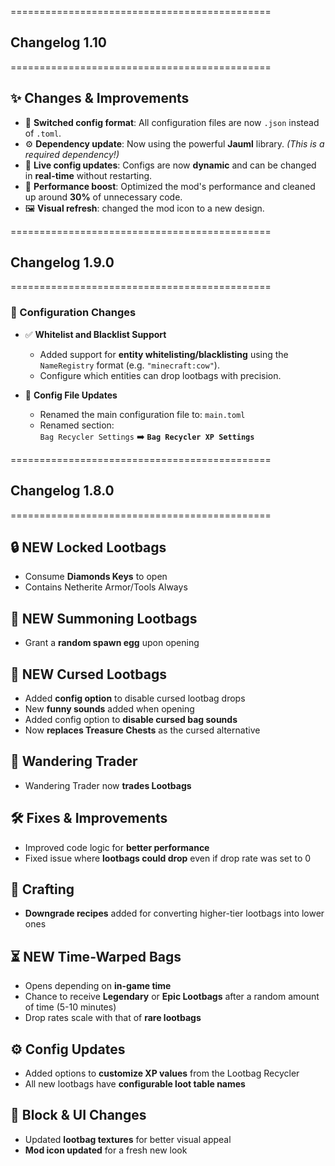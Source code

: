 =============================================
## Changelog 1.10
=============================================

## ✨ Changes & Improvements

- 🔁 **Switched config format**: All configuration files are now `.json` instead of `.toml`.
- ⚙️ **Dependency update**: Now using the powerful **Jauml** library. _(This is a required dependency!)_
- 🔄 **Live config updates**: Configs are now **dynamic** and can be changed in **real-time** without restarting.
- 🚀 **Performance boost**: Optimized the mod's performance and cleaned up around **30%** of unnecessary code.
- 🖼️ **Visual refresh**: changed the mod icon to a new design.


=============================================
## Changelog 1.9.0
=============================================

### 🔧 Configuration Changes
- ✅ **Whitelist and Blacklist Support**
  - Added support for **entity whitelisting/blacklisting** using the `NameRegistry` format (e.g. `"minecraft:cow"`).
  - Configure which entities can drop lootbags with precision.

- 📝 **Config File Updates**
  - Renamed the main configuration file to: `main.toml`
  - Renamed section:  
    `Bag Recycler Settings` ➡️ **`Bag Recycler XP Settings`**

=============================================
## Changelog 1.8.0
=============================================

## 🔒 NEW Locked Lootbags
- Consume **Diamonds Keys** to open
- Contains Netherite Armor/Tools Always

## 🧪 NEW Summoning Lootbags
- Grant a **random spawn egg** upon opening

## 🧿 NEW Cursed Lootbags
- Added **config option** to disable cursed lootbag drops
- New **funny sounds** added when opening
- Added config option to **disable cursed bag sounds**
- Now **replaces Treasure Chests** as the cursed alternative

## 🧳 Wandering Trader
- Wandering Trader now **trades Lootbags**

## 🛠 Fixes & Improvements
- Improved code logic for **better performance**
- Fixed issue where **lootbags could drop** even if drop rate was set to 0

## 🧾 Crafting
- **Downgrade recipes** added for converting higher-tier lootbags into lower ones

## ⏳ NEW Time-Warped Bags
- Opens depending on **in-game time**
- Chance to receive **Legendary** or **Epic Lootbags** after a random amount of time (5-10 minutes)
- Drop rates scale with that of **rare lootbags**

## ⚙ Config Updates
- Added options to **customize XP values** from the Lootbag Recycler
- All new lootbags have **configurable loot table names**

## 🧱 Block & UI Changes
- Updated **lootbag textures** for better visual appeal
- **Mod icon updated** for a fresh new look